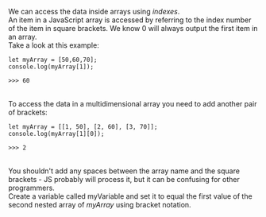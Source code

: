 We can access the data inside arrays using _indexes_.
\
An item in a JavaScript array is accessed by referring to the index number of the item in square brackets. We know 0 will always output the first item in an array. 
\
Take a look at this example:
```
let myArray = [50,60,70];
console.log(myArray[1]);

>>> 60
```
\
To access the data in a multidimensional array you need to add another pair of brackets:
```
let myArray = [[1, 50], [2, 60], [3, 70]];
console.log(myArray[1][0]);

>>> 2
```

\
You shouldn't add any spaces between the array name and the square brackets - JS probably will process it, but it can be confusing for other programmers.
\
Create a variable called myVariable and set it to equal the first value of the second nested array of _myArray_ using bracket notation.